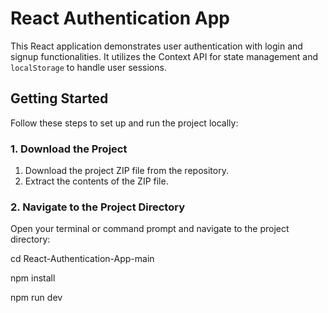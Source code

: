 # React Authentication App

This React application demonstrates user authentication with login and signup functionalities. It utilizes the Context API for state management and `localStorage` to handle user sessions.

## Getting Started

Follow these steps to set up and run the project locally:

### 1. Download the Project

1. Download the project ZIP file from the repository.
2. Extract the contents of the ZIP file.

### 2. Navigate to the Project Directory

Open your terminal or command prompt and navigate to the project directory:

cd React-Authentication-App-main

npm install

npm run dev

